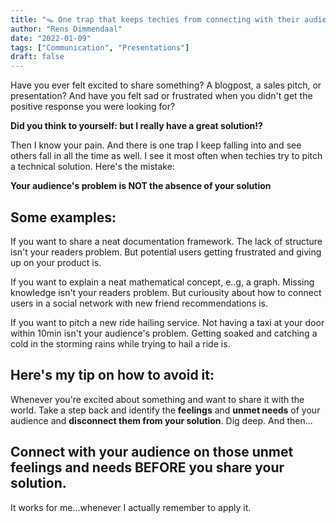```yaml
---
title: "🪤 One trap that keeps techies from connecting with their audience"
author: "Rens Dimmendaal"
date: "2022-01-09"
tags: ["Communication", "Presentations"]
draft: false
---
```


Have you ever felt excited to share something? A blogpost, a sales pitch, or presentation? And have you felt sad or frustrated when you didn't get the positive response you were looking for? 

**Did you think to yourself: but I really have a great solution!?**

Then I know your pain. And there is one trap I keep falling into and see others fall in all the time as well. I see it most often when techies try to pitch a technical solution. Here's the mistake: 

**Your audience's problem is NOT the absence of your solution**

## Some examples:

If you want to share a neat documentation framework. The lack of structure isn't your readers problem. But potential users getting frustrated and giving up on your product is. 

If you want to explain a neat mathematical concept, e..g, a graph. Missing knowledge isn't your readers problem. But curiousity about how to connect users in a social network with new friend recommendations is.

If you want to pitch a new ride hailing service. Not having a taxi at your door within 10min isn't your audience's problem. Getting soaked and catching a cold in the storming rains while trying to hail a ride is.

## Here's my tip on how to avoid it:

Whenever you're excited about something and want to share it with the world. Take a step back and identify the **feelings** and **unmet needs** of your audience and **disconnect them from your solution**. Dig deep. And then...

## Connect with your audience on those unmet feelings and needs BEFORE you share your solution.

It works for me...whenever I actually remember to apply it. 